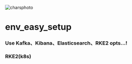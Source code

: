 ![charsphoto](https://user-images.githubusercontent.com/85433317/221773032-08a2a206-feb0-440a-a377-fe7d8e494b7a.png)

# env_easy_setup
### Use Kafka、Kibana、Elasticsearch、RKE2 opts...!

### RKE2(k8s)
